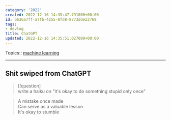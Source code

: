 ```yaml
---
category: '2022'
created: 2022-12-16 14:35:47.791000+00:00
id: b636a7ff-a7fb-4255-8fd8-8773dde22769
tags:
- devlog
title: ChatGPT
updated: 2022-12-16 14:35:51.027000+00:00
---
```

   
Topics:: [machine learning](../devlog/machine%20learning.md)   
   
   
---   
   
## Shit swiped from ChatGPT   
   
> [!question]    
> write a haiku on "it's okay to do something stupid only once"   
   
> A mistake once made    
> Can serve as a valuable lesson    
> It's okay to stumble